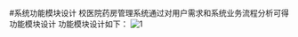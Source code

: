 #系统功能模块设计
   校医院药房管理系统通过对用户需求和系统业务流程分析可得功能模块设计
    功能模块设计如下：
![1](http://ww1.sinaimg.cn/thumbnail/d39fda55gw1extvae18eaj20jb0d30u8.jpg)
